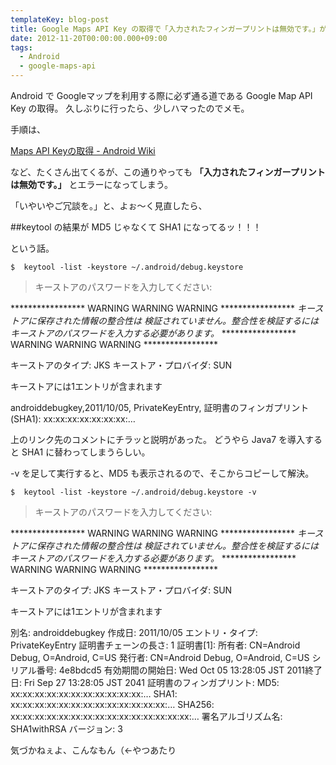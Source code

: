 ```yaml
---
templateKey: blog-post
title: Google Maps API Key の取得で「入力されたフィンガープリントは無効です。」が出るようになった件
date: 2012-11-20T00:00:00.000+09:00
tags:
  - Android
  - google-maps-api
---
```

Android で Googleマップを利用する際に必ず通る道である Google Map API Key の取得。
久しぶりに行ったら、少しハマったのでメモ。

<!-- more -->

手順は、

[Maps API Keyの取得 - Android Wiki](http://wikiwiki.jp/android/?Maps%20API%20Key%A4%CE%BC%E8%C6%C0)

など、たくさん出てくるが、この通りやっても **「入力されたフィンガープリントは無効です。」** とエラーになってしまう。

「いやいやご冗談を。」と、よぉ〜く見直したら、

##keytool の結果が MD5 じゃなくて SHA1 になってるッ！！！

という話。

```
$  keytool -list -keystore ~/.android/debug.keystore 
```

>キーストアのパスワードを入力してください:  
>
*****************  WARNING WARNING WARNING  *****************
*キーストアに保存された情報の整合性は*
*検証されていません。整合性を検証するには*
*キーストアのパスワードを入力する必要があります。*
*****************  WARNING WARNING WARNING  *****************
>
キーストアのタイプ: JKS
キーストア・プロバイダ: SUN
>
キーストアには1エントリが含まれます
>
androiddebugkey,2011/10/05, PrivateKeyEntry, 
証明書のフィンガプリント(SHA1): xx:xx:xx:xx:xx:xx:xx:…

上のリンク先のコメントにチラッと説明があった。
どうやら Java7 を導入すると SHA1 に替わってしまうらしい。

-v を足して実行すると、MD5 も表示されるので、そこからコピーして解決。

```
$  keytool -list -keystore ~/.android/debug.keystore -v
```

>キーストアのパスワードを入力してください:  
>
*****************  WARNING WARNING WARNING  *****************
*キーストアに保存された情報の整合性は*
*検証されていません。整合性を検証するには*
*キーストアのパスワードを入力する必要があります。*
*****************  WARNING WARNING WARNING  *****************
>
キーストアのタイプ: JKS
キーストア・プロバイダ: SUN
>
キーストアには1エントリが含まれます
>
別名: androiddebugkey
作成日: 2011/10/05
エントリ・タイプ: PrivateKeyEntry
証明書チェーンの長さ: 1
証明書[1]:
所有者: CN=Android Debug, O=Android, C=US
発行者: CN=Android Debug, O=Android, C=US
シリアル番号: 4e8bdcd5
有効期間の開始日: Wed Oct 05 13:28:05 JST 2011終了日: Fri Sep 27 13:28:05 JST 2041
証明書のフィンガプリント:
	 MD5:  xx:xx:xx:xx:xx:xx:xx:xx:xx:xx:xx:…
	 SHA1: xx:xx:xx:xx:xx:xx:xx:xx:xx:xx:xx:xx:xx:…
	 SHA256: xx:xx:xx:xx:xx:xx:xx:xx:xx:xx:xx:xx:xx:xx:xx:…
	 署名アルゴリズム名: SHA1withRSA
	 バージョン: 3

気づかねぇよ、こんなもん（←やつあたり